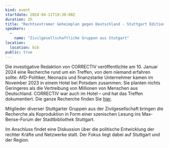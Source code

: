```yaml
---
kind: event
startdate: 2024-04-11T19:30:00Z
duration: 2h
title: "Rechtsextremer Geheimplan gegen Deutschland - Stuttgart Edition"
speakers:
  -
    name: "Zivilgesellschaftliche Gruppen aus Stutgart"
location:
  location: bib
public: true
---
```

Die investigative Redaktion von CORRECTIV veröffentlichte am 10. Januar 2024 eine Recherche rund um ein Treffen, von dem niemand erfahren sollte: AfD-Politiker, Neonazis und finanzstarke Unternehmer kamen im November 2023 in einem Hotel bei Potsdam zusammen. Sie planten nichts Geringeres als die Vertreibung von Millionen von Menschen aus Deutschland. CORRECTIV war auch im Hotel – und hat das Treffen dokumentiert. Die ganze Recherche finden Sie [hier](https://correctiv.org/aktuelles/neue-rechte/2024/01/10/geheimplan-remigration-vertreibung-afd-rechtsextreme-november-treffen/).

Mitglieder diverser Stuttgarter Gruppen aus der Zivilgesellschaft bringen die Recherche als Koproduktion in Form einer szenischen Lesung ins Max-Bense-Forum der Stadtbibliothek Stuttgart.

Im Anschluss findet eine Diskussion über die politische Entwicklung der rechter Kräfte und Netzwerke statt. Der Fokus liegt dabei auf Stuttgart und der Region.
